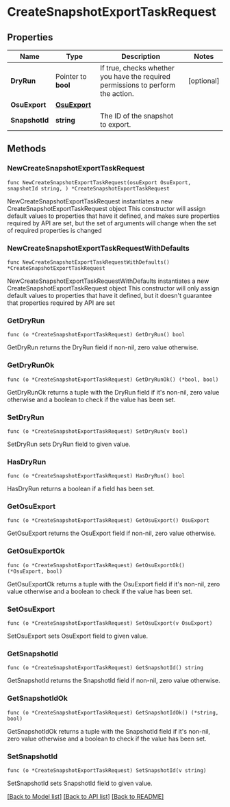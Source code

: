 # CreateSnapshotExportTaskRequest

## Properties

Name | Type | Description | Notes
------------ | ------------- | ------------- | -------------
**DryRun** | Pointer to **bool** | If true, checks whether you have the required permissions to perform the action. | [optional] 
**OsuExport** | [**OsuExport**](OsuExport.md) |  | 
**SnapshotId** | **string** | The ID of the snapshot to export. | 

## Methods

### NewCreateSnapshotExportTaskRequest

`func NewCreateSnapshotExportTaskRequest(osuExport OsuExport, snapshotId string, ) *CreateSnapshotExportTaskRequest`

NewCreateSnapshotExportTaskRequest instantiates a new CreateSnapshotExportTaskRequest object
This constructor will assign default values to properties that have it defined,
and makes sure properties required by API are set, but the set of arguments
will change when the set of required properties is changed

### NewCreateSnapshotExportTaskRequestWithDefaults

`func NewCreateSnapshotExportTaskRequestWithDefaults() *CreateSnapshotExportTaskRequest`

NewCreateSnapshotExportTaskRequestWithDefaults instantiates a new CreateSnapshotExportTaskRequest object
This constructor will only assign default values to properties that have it defined,
but it doesn't guarantee that properties required by API are set

### GetDryRun

`func (o *CreateSnapshotExportTaskRequest) GetDryRun() bool`

GetDryRun returns the DryRun field if non-nil, zero value otherwise.

### GetDryRunOk

`func (o *CreateSnapshotExportTaskRequest) GetDryRunOk() (*bool, bool)`

GetDryRunOk returns a tuple with the DryRun field if it's non-nil, zero value otherwise
and a boolean to check if the value has been set.

### SetDryRun

`func (o *CreateSnapshotExportTaskRequest) SetDryRun(v bool)`

SetDryRun sets DryRun field to given value.

### HasDryRun

`func (o *CreateSnapshotExportTaskRequest) HasDryRun() bool`

HasDryRun returns a boolean if a field has been set.

### GetOsuExport

`func (o *CreateSnapshotExportTaskRequest) GetOsuExport() OsuExport`

GetOsuExport returns the OsuExport field if non-nil, zero value otherwise.

### GetOsuExportOk

`func (o *CreateSnapshotExportTaskRequest) GetOsuExportOk() (*OsuExport, bool)`

GetOsuExportOk returns a tuple with the OsuExport field if it's non-nil, zero value otherwise
and a boolean to check if the value has been set.

### SetOsuExport

`func (o *CreateSnapshotExportTaskRequest) SetOsuExport(v OsuExport)`

SetOsuExport sets OsuExport field to given value.


### GetSnapshotId

`func (o *CreateSnapshotExportTaskRequest) GetSnapshotId() string`

GetSnapshotId returns the SnapshotId field if non-nil, zero value otherwise.

### GetSnapshotIdOk

`func (o *CreateSnapshotExportTaskRequest) GetSnapshotIdOk() (*string, bool)`

GetSnapshotIdOk returns a tuple with the SnapshotId field if it's non-nil, zero value otherwise
and a boolean to check if the value has been set.

### SetSnapshotId

`func (o *CreateSnapshotExportTaskRequest) SetSnapshotId(v string)`

SetSnapshotId sets SnapshotId field to given value.



[[Back to Model list]](../README.md#documentation-for-models) [[Back to API list]](../README.md#documentation-for-api-endpoints) [[Back to README]](../README.md)


